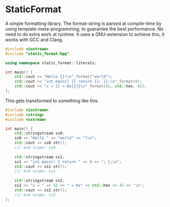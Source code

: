# StaticFormat
A simple formatting library. The format-string is parsed at compile-time by using template-meta-programming, to guarantee the best performance. No need to do extra work at runtime. It uses a GNU-extension to achieve this, it works with GCC and Clang.

```c++
#include <iostream>
#include "static_format.hpp"

using namespace static_format::literals;

int main() {
    std::cout << "Hello {}!\n"_format("world");
    std::cout << "int main() {{ return {}; }};\n"_format(0);
    std::cout << "x = {} = 0x{}{}\n"_format(42, std::hex, 42);
};
```

This gets transformed to something like this:

```c++
#include <iostream>
#include <string>
#include <sstream>

int main() {
    std::stringstream ss0;
    ss0 << "Hello " << "world" << "!\n";
    std::cout << ss0.str();
    /// end scope: ss0
    
    std::stringstream ss1;
    ss1 << "int main() { return " << 0 << "; };\n";
    std::cout << ss1.str();
    /// end scope: ss1
    
    std::stringstream ss2;
    ss2 << "x = " << 42 << " = 0x" << std::hex << 42 << '\n';
    std::cout << ss2.str();
    /// end scope: ss2
};
```
